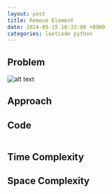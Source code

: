 ```yaml
---
layout: post
title: Remove Element
date: 2024-05-15 10:33:00 +0900
categories: leetcode python
---
```

## Problem
![alt text](/blog/public/img/RemoveElement.png)

## Approach


## Code
```python

```
## Time Complexity

## Space Complexity
